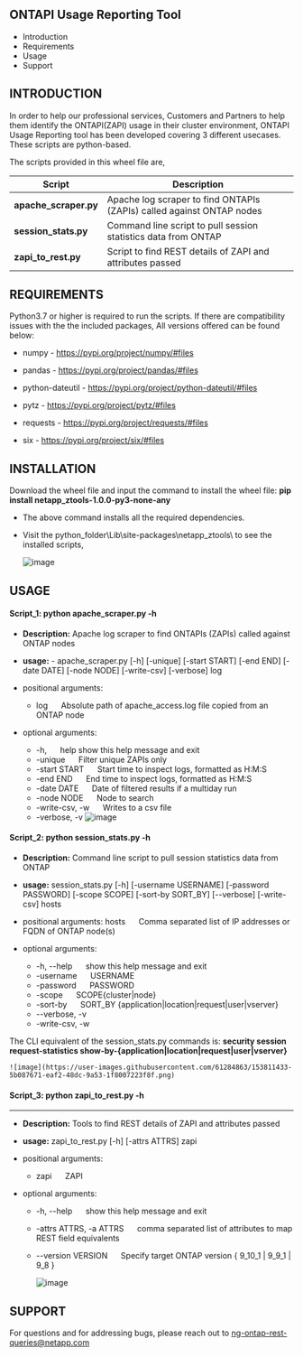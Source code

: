 ONTAPI Usage Reporting Tool
---------------------

 * Introduction
 * Requirements
 * Usage
 * Support

INTRODUCTION
------------
In order to help our professional services, Customers and Partners to help them identify the ONTAPI(ZAPI) usage in their cluster environment, ONTAPI Usage Reporting tool has been developed covering 3 different usecases. These scripts are python-based.

The scripts provided in this wheel file are,

Script        |  Description
------------- | -------------
**apache_scraper.py**  | Apache log scraper to find ONTAPIs (ZAPIs) called against ONTAP nodes
**session_stats.py**   | Command line script to pull session statistics data from ONTAP
**zapi_to_rest.py**    | Script to find REST details of ZAPI and attributes passed


REQUIREMENTS
-------------

Python3.7 or higher is required to run the scripts. If there are compatibility issues with the the included packages, All versions offered can be found below:

* numpy - https://pypi.org/project/numpy/#files
 
* pandas - https://pypi.org/project/pandas/#files

* python-dateutil - https://pypi.org/project/python-dateutil/#files

* pytz - https://pypi.org/project/pytz/#files

* requests - https://pypi.org/project/requests/#files

* six - https://pypi.org/project/six/#files

INSTALLATION 
------------
Download the wheel file and input the command to install the wheel file: **pip install netapp_ztools-1.0.0-py3-none-any**
- The above command installs all the required dependencies.
- Visit the python_folder\Lib\site-packages\netapp_ztools\ to see the installed scripts,

  ![image](https://user-images.githubusercontent.com/61284863/153841819-c974006b-e52a-4287-950a-00b6b7278d4c.png)


USAGE
-----

####  Script_1: python apache_scraper.py -h ####

- **Description:** Apache log scraper to find ONTAPIs (ZAPIs) called against ONTAP nodes

- **usage:** - apache_scraper.py [-h] [-unique] [-start START] [-end END] [-date DATE] [-node NODE] [-write-csv] [-verbose] log

- positional arguments:
  - log&nbsp;&nbsp;&nbsp;&nbsp;&nbsp;&nbsp;Absolute path of apache_access.log file copied from an ONTAP node

- optional arguments:
  - -h,&nbsp;&nbsp;&nbsp;&nbsp;&nbsp;&nbsp;help show this help message and exit
  - -unique&nbsp;&nbsp;&nbsp;&nbsp;&nbsp;&nbsp;Filter unique ZAPIs only
  - -start START&nbsp;&nbsp;&nbsp;&nbsp;&nbsp;&nbsp;Start time to inspect logs, formatted as H:M:S
  - -end END&nbsp;&nbsp;&nbsp;&nbsp;&nbsp;&nbsp;End time to inspect logs, formatted as H:M:S
  - -date DATE&nbsp;&nbsp;&nbsp;&nbsp;&nbsp;&nbsp;Date of filtered results if a multiday run
  - -node NODE&nbsp;&nbsp;&nbsp;&nbsp;&nbsp;&nbsp;Node to search
  - -write-csv, -w&nbsp;&nbsp;&nbsp;&nbsp;&nbsp;&nbsp;Writes to a csv file
  - -verbose, -v 
![image](https://user-images.githubusercontent.com/61284863/153816578-0842a8b0-97d9-4a1c-90f3-358ecc5f589c.png)


#### Script_2: python session_stats.py -h ####

- **Description:** Command line script to pull session statistics data from ONTAP

- **usage:** session_stats.py [-h] [-username USERNAME] [-password PASSWORD] [-scope SCOPE] [-sort-by SORT_BY] [--verbose] [-write-csv] hosts

- positional arguments:
  hosts&nbsp;&nbsp;&nbsp;&nbsp;&nbsp;&nbsp;Comma separated list of IP addresses or FQDN of ONTAP node(s)

- optional arguments:
  - -h, --help&nbsp;&nbsp;&nbsp;&nbsp;&nbsp;&nbsp;show this help message and exit
  - -username&nbsp;&nbsp;&nbsp;&nbsp;&nbsp;&nbsp;USERNAME
  - -password&nbsp;&nbsp;&nbsp;&nbsp;&nbsp;&nbsp;PASSWORD
  - -scope&nbsp;&nbsp;&nbsp;&nbsp;&nbsp;&nbsp;SCOPE{cluster|node}
  - -sort-by&nbsp;&nbsp;&nbsp;&nbsp;&nbsp;&nbsp;SORT_BY {application|location|request|user|vserver}
  - --verbose, -v
  - -write-csv, -w

The CLI equivalent of the session_stats.py commands is: **security session request-statistics show-by-{application|location|request|user|vserver}**

    ![image](https://user-images.githubusercontent.com/61284863/153811433-5b087671-eaf2-48dc-9a53-1f8007223f8f.png)

#### Script_3: python zapi_to_rest.py -h ####
--------------------------------
- **Description:** Tools to find REST details of ZAPI and attributes passed

- **usage:** zapi_to_rest.py [-h] [-attrs ATTRS] zapi

- positional arguments:
   - zapi&nbsp;&nbsp;&nbsp;&nbsp;&nbsp;&nbsp;ZAPI

- optional arguments:
  - -h, --help&nbsp;&nbsp;&nbsp;&nbsp;&nbsp;&nbsp;show this help message and exit
  - -attrs ATTRS, -a ATTRS&nbsp;&nbsp;&nbsp;&nbsp;&nbsp;&nbsp;comma separated list of attributes to map REST field equivalents
  - --version VERSION&nbsp;&nbsp;&nbsp;&nbsp;&nbsp;&nbsp;Specify target ONTAP version { 9_10_1 | 9_9_1 | 9_8 }

    ![image](https://user-images.githubusercontent.com/61284863/153816352-4b1fc5c0-ffe0-4356-9823-9ed3c6b51099.png)


SUPPORT
-----------

For questions and for addressing bugs, please reach out to ng-ontap-rest-queries@netapp.com
